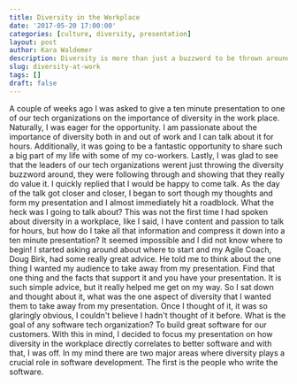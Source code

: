 ```yaml
---
title: Diversity in the Workplace
date: '2017-05-20 17:00:00'
categories: [culture, diversity, presentation]
layout: post
author: Kara Waldemer
description: Diversity is more than just a buzzword to be thrown around. It is vital to the success of any tech organization.
slug: diversity-at-work
tags: []
draft: false
---
```


A couple of weeks ago I was asked to give a ten minute presentation to one of our tech organizations on the importance of diversity in the work place. Naturally, I was eager for the opportunity. I am passionate about the importance of diversity both in and out of work and I can talk about it for hours. Additionally, it was going to be a fantastic opportunity to share such a big part of my life with some of my co-workers. Lastly, I was glad to see that the leaders of our tech organizations werent just throwing the diversity buzzword around, they were following through and showing that they really do value it. I quickly replied that I would be happy to come talk. As the day of the talk got closer and closer, I began to sort though my thoughts and form my presentation and I almost immediately hit a roadblock. What the heck was I going to talk about? This was not the first time I had spoken about diversity in a workplace, like I said, I have content and passion to talk for hours, but how do I take all that information and compress it down into a ten minute presentation? It seemed impossible and I did not know where to begin! I started asking around about where to start and my Agile Coach, Doug Birk, had some really great advice. He told me to think about the one thing I wanted my audience to take away from my presentation. Find that one thing and the facts that support it and you have your presentation. It is such simple advice, but it really helped me get on my way. So I sat down and thought about it, what was the one aspect of diversity that I wanted them to take away from my presentation. Once I thought of it, it was so glaringly obvious, I couldn't believe I hadn't thought of it before. What is the goal of any software tech organization? To build great software for our customers. With this in mind, I decided to focus my presentation on how diversity in the workplace directly correlates to better software and with that, I was off. In my mind there are two major areas where diversity plays a crucial role in software development. The first is the people who write the software.
